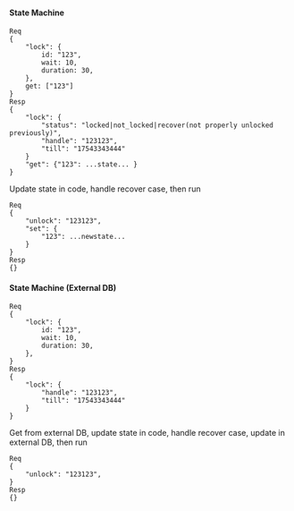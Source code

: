 #### State Machine

```
Req
{
    "lock": {
        id: "123",
        wait: 10,
        duration: 30,
    },
    get: ["123"]
}
Resp
{
    "lock": {
        "status": "locked|not_locked|recover(not properly unlocked previously)",
        "handle": "123123",
        "till": "17543343444"
    }
    "get": {"123": ...state... }
}
```

Update state in code, handle recover case, then run
```
Req
{
    "unlock": "123123",
    "set": {
        "123": ...newstate...
    }
}
Resp
{}
```

#### State Machine (External DB)

```
Req
{
    "lock": {
        id: "123",
        wait: 10,
        duration: 30,
    },
}
Resp
{
    "lock": {
        "handle": "123123",
        "till": "17543343444"
    }
}
```

Get from external DB, update state in code, handle recover case, update in external DB, then run
```
Req
{
    "unlock": "123123",
}
Resp
{}
```
